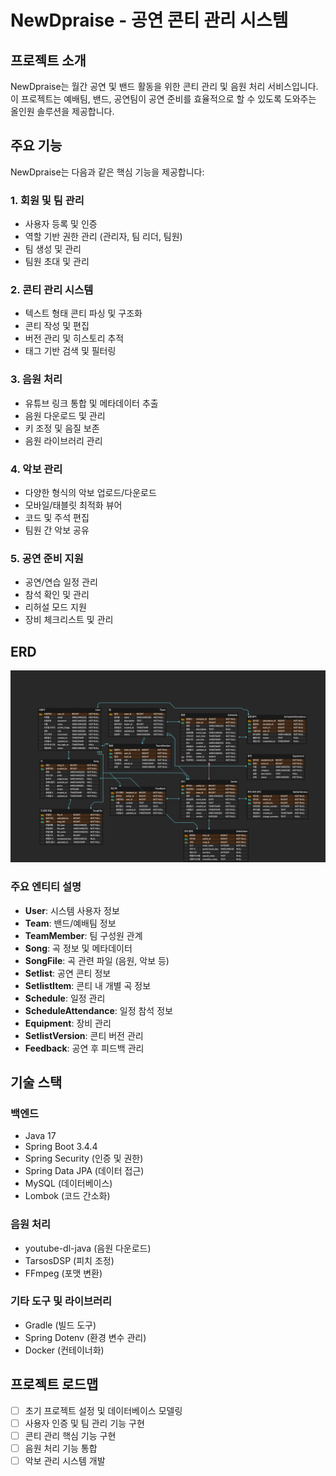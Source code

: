 # NewDpraise - 공연 콘티 관리 시스템
## 프로젝트 소개
NewDpraise는 월간 공연 및 밴드 활동을 위한 콘티 관리 및 음원 처리 서비스입니다. 이 프로젝트는 예배팀, 밴드, 공연팀이 공연 준비를 효율적으로 할 수 있도록 도와주는 올인원 솔루션을 제공합니다.

## 주요 기능
NewDpraise는 다음과 같은 핵심 기능을 제공합니다:

### 1. 회원 및 팀 관리
- 사용자 등록 및 인증
- 역할 기반 권한 관리 (관리자, 팀 리더, 팀원)
- 팀 생성 및 관리
- 팀원 초대 및 관리

### 2. 콘티 관리 시스템
- 텍스트 형태 콘티 파싱 및 구조화
- 콘티 작성 및 편집
- 버전 관리 및 히스토리 추적
- 태그 기반 검색 및 필터링

### 3. 음원 처리
- 유튜브 링크 통합 및 메타데이터 추출
- 음원 다운로드 및 관리
- 키 조정 및 음질 보존
- 음원 라이브러리 관리

### 4. 악보 관리
- 다양한 형식의 악보 업로드/다운로드
- 모바일/태블릿 최적화 뷰어
- 코드 및 주석 편집
- 팀원 간 악보 공유

### 5. 공연 준비 지원
- 공연/연습 일정 관리
- 참석 확인 및 관리
- 리허설 모드 지원
- 장비 체크리스트 및 관리

## ERD
![NewDpraise.png](src/main/resources/docs/NewDpraise.png)

### 주요 엔티티 설명
- **User**: 시스템 사용자 정보
- **Team**: 밴드/예배팀 정보
- **TeamMember**: 팀 구성원 관계
- **Song**: 곡 정보 및 메타데이터
- **SongFile**: 곡 관련 파일 (음원, 악보 등)
- **Setlist**: 공연 콘티 정보
- **SetlistItem**: 콘티 내 개별 곡 정보
- **Schedule**: 일정 관리
- **ScheduleAttendance**: 일정 참석 정보
- **Equipment**: 장비 관리
- **SetlistVersion**: 콘티 버전 관리
- **Feedback**: 공연 후 피드백 관리

## 기술 스택
### 백엔드
- Java 17
- Spring Boot 3.4.4
- Spring Security (인증 및 권한)
- Spring Data JPA (데이터 접근)
- MySQL (데이터베이스)
- Lombok (코드 간소화)

### 음원 처리
- youtube-dl-java (음원 다운로드)
- TarsosDSP (피치 조정)
- FFmpeg (포맷 변환)

### 기타 도구 및 라이브러리
- Gradle (빌드 도구) 
- Spring Dotenv (환경 변수 관리)
- Docker (컨테이너화)

## 프로젝트 로드맵
- [ ] 초기 프로젝트 설정 및 데이터베이스 모델링
- [ ] 사용자 인증 및 팀 관리 기능 구현
- [ ] 콘티 관리 핵심 기능 구현
- [ ] 음원 처리 기능 통합
- [ ] 악보 관리 시스템 개발